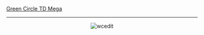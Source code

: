 [Green Circle TD Mega](./green-circle-td-mega/)
<hr>
<p align="center"> <img src="https://komarev.com/ghpvc/?username=wcedit&label=Views%20count&color=0e75b6&style=flat" alt="wcedit" /> </p>
